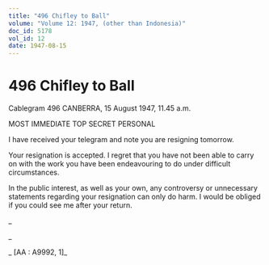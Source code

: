 ```yaml
---
title: "496 Chifley to Ball"
volume: "Volume 12: 1947, (other than Indonesia)"
doc_id: 5178
vol_id: 12
date: 1947-08-15
---
```


# 496 Chifley to Ball

Cablegram 496 CANBERRA, 15 August 1947, 11.45 a.m.

MOST IMMEDIATE TOP SECRET PERSONAL

I have received your telegram and note you are resigning tomorrow.

Your resignation is accepted. I regret that you have not been able to carry on with the work you have been endeavouring to do under difficult circumstances.

In the public interest, as well as your own, any controversy or unnecessary statements regarding your resignation can only do harm. I would be obliged if you could see me after your return.

_

_

_ [AA : A9992, 1]_
